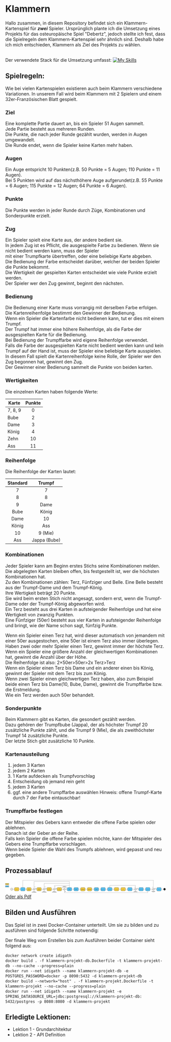 # Klammern

Hallo zusammen, in diesem Repository befindet sich ein Klammern-Kartenspiel für **_zwei_** Spieler.
Ursprünglich plante ich die Umsetzung eines Projekts für das osteuropäische Spiel "Debertz", jedoch stellte ich fest,
dass die Spielregeln dem Klammern-Kartenspiel sehr ähnlich sind.
Deshalb habe ich mich entschieden, Klammern als Ziel des Projekts zu wählen.

<br>Der verwendete Stack für die Umsetzung
umfasst: [![My Skills](https://skillicons.dev/icons?i=maven,java,spring,ts,vue)](https://skillicons.dev)

## Spielregeln:

Wie bei vielen Kartenspielen existieren auch beim Klammern verschiedene Variationen.
In unserem Fall wird beim Klammern mit 2 Spielern und einem 32er-Französischen Blatt gespielt.

### Ziel

Eine komplette Partie dauert an, bis ein Spieler 51 Augen sammelt.<br>
Jede Partie besteht aus mehreren Runden.<br>
Die Punkte, die nach jeder Runde gezählt wurden, werden in Augen umgewandelt.<br>
Die Runde endet, wenn die Spieler keine Karten mehr haben.

### Augen

Ein Auge entspricht 10 Punkten(z.B. 50 Punkte = 5 Augen; 110 Punkte = 11 Augen).<br>
Bei 5 Punkten wird auf das nächsthöhere Auge aufgerundet(z.B. 55 Punkte = 6 Augen; 115 Punkte = 12 Augen; 64 Punkte = 6
Augen).<br>

### Punkte

Die Punkte werden in jeder Runde durch Züge, Kombinationen und Sonderpunkte erzielt.

### Zug

Ein Spieler spielt eine Karte aus, der andere bedient sie.<br>
In jedem Zug ist es Pflicht, die ausgespielte Farbe zu bedienen. Wenn sie nicht bedient werden kann, muss der
Spieler<br>
mit einer Trumpfkarte übertreffen, oder eine beliebige Karte abgeben.<br>
Die Bedienung der Farbe entscheidet darüber, welcher der beiden Spieler die Punkte bekommt.<br>
Die Wertigkeit der gespielten Karten entscheidet wie viele Punkte erzielt werden.<br>
Der Spieler wer den Zug gewinnt, beginnt den nächsten.

### Bedienung

Die Bedienung einer Karte muss vorrangig mit derselben Farbe erfolgen.<br>
Die Kartenreihenfolge bestimmt den Gewinner der Bedienung.<br>
Wenn ein Spieler die Kartenfarbe nicht bedienen kann, tut er dies mit einem Trumpf.<br>
Der Trumpf hat immer eine höhere Reihenfolge, als die Farbe der ausgespielten Karte für die Bedienung.<br>
Bei Bedienung der Trumpffarbe wird eigene Reihenfolge verwendet.<br>
Falls die Farbe der ausgespielten Karte nicht bedient werden kann und kein Trumpf auf der Hand ist, muss der Spieler
eine beliebige Karte ausspielen.<br>
In diesem Fall spielt die Kartenreihenfolge keine Rolle, der Spieler wer den Zug begonnen hat, gewinnt den Zug.<br>
Der Gewinner einer Bedienung sammelt die Punkte von beiden karten.<br>

### Wertigkeiten

Die einzelnen Karten haben folgende Werte:

| Karte   | Punkte |
|---------|:------:|
| 7, 8, 9 |   0    |
| Bube    |   2    |
| Dame    |   3    |
| König   |   4    |
| Zehn    |   10   |
| Ass     |   11   |

### Reihenfolge

Die Reihenfolge der Karten lautet:

| Standard |    Trumpf    |
|:--------:|:------------:|
|    7     |      7       |
|    8     |      8       |
|    9     |     Dame     |
|   Bube   |    König     |
|   Dame   |      10      |
|  König   |     Ass      |
|    10    |   9 (Mie)    |
|   Ass    | Jappa (Bube) |

### Kombinationen

Jeder Spieler kann am Beginn erstes Stichs seine Kombinationen melden.<br>
Die abgelegten Karten bleiben offen, bis festgestellt ist, wer die höchsten Kombinationen hat.<br>
Zu den Kombinationen zählen: Terz, Fünfziger und Belle. Eine Belle besteht aus der Trumpf-Dame und dem Trumpf-König.<br>
Ihre Wertigkeit beträgt 20 Punkte.<br>
Sie wird beim ersten Stich nicht angesagt, sondern erst, wenn die Trumpf-Dame oder der Trumpf-König abgeworfen wird.<br>
Ein Terz besteht aus drei Karten in aufsteigender Reihenfolge und hat eine Wertigkeit von zwanzig Punkten.<br>
Eine Fünfziger (50er) besteht aus vier Karten in aufsteigender Reihenfolge und bringt, wie der Name schon sagt, fünfzig
Punkte.<br>

Wenn ein Spieler einen Terz hat, wird dieser automatisch von jemandem mit einer 50er ausgestochen, eine 50er ist
einem Terz also immer überlegen.<br>
Haben zwei oder mehr Spieler einen Terz, gewinnt immer der höchste Terz. Wenn ein
Spieler eine größere Anzahl der gleichwertigen Kombinationen hat, gewinnt die Anzahl über der Höhe.<br>
Die Reihenfolge ist also: 2×50er>50er>2x Terz>Terz<br>
Wenn ein Spieler einen Terz bis Dame und ein anderer einen bis König, gewinnt der Spieler mit dem Terz bis zum König.
<br>
Wenn zwei Spieler einen gleichwertigen Terz haben, also zum Beispiel beide einen Terz bis Dame(10, Bube, Dame), gewinnt
die Trumpffarbe bzw. die Erstmeldung.<br>
Wie ein Terz werden auch 50er behandelt.

### Sonderpunkte

Beim Klammern gibt es Karten, die gesondert gezählt werden.<br>
Dazu gehören der Trumpfbube (Jappa), der als höchster Trumpf 20 zusätzliche Punkte zählt, und die Trumpf 9 (Mie),
die als zweithöchster Trumpf 14 zusätzliche Punkte.<br>
Der letzte Stich gibt zusätzliche 10 Punkte.

### Kartenausteilung

1. jedem 3 Karten
2. jedem 2 Karten
3. 1 Karte aufdecken als Trumpfvorschlag
4. Entscheidung ob jemand rein geht
5. jedem 3 Karten
6. ggf. eine andere Trumpffarbe auswählen Hinweis: offene Trumpf-Karte durch 7 der Farbe eintauschbar!

### Trumpffarbe festlegen

Der Mitspieler des Gebers kann entweder die offene Farbe spielen oder ablehnen.<br>
Danach ist der Geber an der Reihe.<br>
Falls kein Spieler die offene Farbe spielen möchte, kann der Mitspieler des Gebers eine Trumpffarbe vorschlagen.<br>
Wenn beide Spieler die Wahl des Trumpfs ablehnen, wird gepasst und neu gegeben.

## Prozessablauf

![Klammern-Ablauf](Klammern-Ablauf.png)
[Oder als Pdf](./Klammern-Ablauf.pdf)

## Bilden und Ausführen

Das Spiel ist in zwei Docker-Container unterteilt.
Um sie zu bilden und zu ausführen sind folgende Schritte notwendig:

Der finale Weg vom Erstellen bis zum Ausführen beider Container sieht folgend aus:

```
docker network create idigath
docker build . -f klammern-projekt-db.Dockerfile -t klammern-projekt-db --no-cache --progress=plain
docker run --net idigath --name klammern-projekt-db -e POSTGRES_PASSWORD=docker -p 8090:5432 -d klammern-projekt-db
docker build --network="host" . -f klammern-projekt.Dockerfile -t klammern-projekt --no-cache --progress=plain
docker run --net idigath --name klammern-projekt -e SPRING_DATASOURCE_URL=jdbc:postgresql://klammern-projekt-db:
5432/postgres -p 8080:8080 -d klammern-projekt
```

## Erledigte Lektionen:

* Lektion 1 - Grundarchitektur
* Lektion 2 - API Definition
